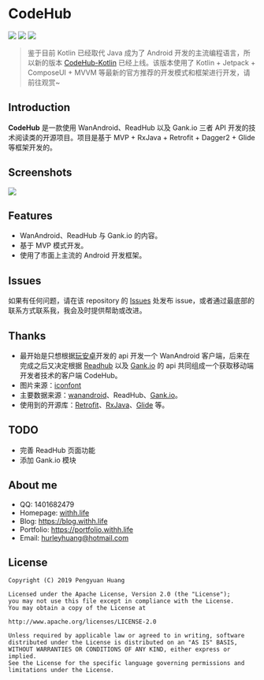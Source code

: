 # CodeHub

![](https://img.shields.io/badge/platform-Android-3ddc84?logo=Android&logoColor=white)
![](https://img.shields.io/badge/build-passing-42be1b?logoColor=white)
![](https://img.shields.io/badge/license-Apache2.0-434e52)

> 鉴于目前 Kotlin 已经取代 Java 成为了 Android 开发的主流编程语言，所以新的版本 [CodeHub-Kotlin](https://github.com/HurleyWong/CodeHub-Kotlin) 已经上线。该版本使用了 Kotlin + Jetpack + ComposeUI + MVVM 等最新的官方推荐的开发模式和框架进行开发，请前往观赏~

## Introduction

**CodeHub** 是一款使用 WanAndroid、ReadHub 以及 Gank.io 三者 API 开发的技术阅读类的开源项目。项目是基于 MVP + RxJava + Retrofit + Dagger2 + Glide 等框架开发的。

## Screenshots
![](https://i.loli.net/2021/03/23/DxCQuOFvwkYbSfP.jpg)


## Features

* WanAndroid、ReadHub 与 Gank.io 的内容。
* 基于 MVP 模式开发。
* 使用了市面上主流的 Android 开发框架。

## Issues

如果有任何问题，请在该 repository 的 [Issues](https://github.com/HurleyWong/CodeHub/issues) 处发布 issue，或者通过最底部的联系方式联系我，我会及时提供帮助或改进。

## Thanks

 - 最开始是只想根据[玩安卓](https://www.wanandroid.com/)开发的 api 开发一个 WanAndroid 客户端，后来在完成之后又决定根据 [Readhub](https://readhub.cn) 以及 [Gank.io](https://gank.io) 的 api 共同组成一个获取移动端开发者技术的客户端 CodeHub。
 - 图片来源：[iconfont](https://www.iconfont.cn/plus)
 - 主要数据来源：[wanandroid](https://www.wanandroid.com/blog/show/2)、ReadHub、[Gank.io](https://gank.io/api)。
 - 使用到的开源库：[Retrofit](https://github.com/square/retrofit)、[RxJava](https://github.com/ReactiveX/RxJava)、[Glide](https://github.com/bumptech/glide) 等。

## TODO

* 完善 ReadHub 页面功能
* 添加 Gank.io 模块

## About me

 * QQ: 1401682479
 * Homepage: [withh.life](https://withh.life)
 * Blog: https://blog.withh.life
 * Portfolio: https://portfolio.withh.life
 * Email: hurleyhuang@hotmail.com

## License
```
Copyright (C) 2019 Pengyuan Huang

Licensed under the Apache License, Version 2.0 (the "License");
you may not use this file except in compliance with the License.
You may obtain a copy of the License at

http://www.apache.org/licenses/LICENSE-2.0

Unless required by applicable law or agreed to in writing, software
distributed under the License is distributed on an "AS IS" BASIS,
WITHOUT WARRANTIES OR CONDITIONS OF ANY KIND, either express or implied.
See the License for the specific language governing permissions and
limitations under the License.
```
